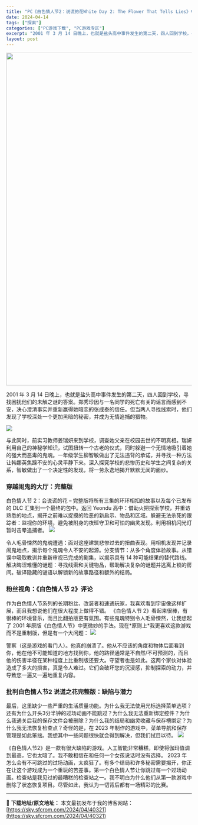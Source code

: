 ```yaml
---
title: "PC《白色情人节2：说谎的花White Day 2: The Flower That Tells Lies》中文 6.09G"
date: 2024-04-14
tags: ["探索"]
categories: ["PC游戏下载", "PC游戏专区"]
excerpt: "2001 年 3 月 14 日晚上，也就是盐头高中事件发生的第二天，四人回到学校，寻找困扰他们的未解之谜的答案。郑秀珍因与一名同学的死亡有关的谣言而感到不安，决心澄清事实并重新赢得她暗恋的张成泰的信任。但当两人寻找线索时，他们发现了学校深处一个更加黑暗的秘密，并成为无情追捕的猎物。 与此同时，前实习&hellip;"
layout: post
---
```


<img class="size-full wp-image-40322 aligncenter" src="https://sky.sfcrom.com/wp-content/uploads/2024/04/2024041411100849.webp" alt="" width="600" height="900" />

2001 年 3 月 14 日晚上，也就是盐头高中事件发生的第二天，四人回到学校，寻找困扰他们的未解之谜的答案。郑秀珍因与一名同学的死亡有关的谣言而感到不安，决心澄清事实并重新赢得她暗恋的张成泰的信任。但当两人寻找线索时，他们发现了学校深处一个更加黑暗的秘密，并成为无情追捕的猎物。

<img src="https://sky.sfcrom.com/wp-content/uploads/2024/04/20240414191209-6316c.jpeg" />

与此同时，前实习教师姜瑞妍来到学校，调查她父亲在校园去世的不明真相。瑞妍利用自己的神秘学知识，试图扭转一个古老的仪式，同时躲避一个无情地吸引着她的强大而恶毒的鬼魂。一年级学生柳智敏做出了无法违背的承诺，并寻找一种方法让韩娜英焦躁不安的心灵平静下来。深入探究学校的悲惨历史和学生之间复杂的关系，智敏做出了一个决定性的发现，将一劳永逸地揭开默默无闻的面纱。
<h3>穿越闹鬼的大厅：完整版</h3>
白色情人节 2：会说谎的花 – 完整版将所有三集的环环相扣的故事以及每个已发布的 DLC 汇集到一个最终的包中。返回 Yeondu 高中：借助火把探索学校，并重访熟悉的地点，揭开之前难以捉摸的险恶的新启示、物品和区域。躲避无法杀死的跟踪者：监视你的环境，避免被附身的夜班守卫和可怕的幽灵发现。利用相机闪光灯暂时击晕追捕者。

<img src="https://sky.sfcrom.com/wp-content/uploads/2024/04/20240414191210-27ea4.jpeg" />

令人毛骨悚然的鬼魂遭遇：面对这座建筑悲惨过去的扭曲表现。用相机发现并记录闹鬼地点，揭示每个鬼魂令人不安的起源。分支情节：从多个角度体验故事。从错误中吸取教训并重新审视已完成的剧集，以揭示具有 14 种可能结果的替代路线。解决晦涩难懂的谜题：寻找线索和关键物品，帮助解决复杂的谜题并逃离上锁的房间。破译隐藏的谜语以解锁新的故事路径和额外的结局。
<h3>粉丝视角：《白色情人节 2》评论</h3>
作为白色情人节系列的长期粉丝、改装者和速通玩家，我喜欢看到宇宙像这样扩展，而且我想说他们在很大程度上做得不错。 《白色情人节 2》看起来很棒，有很棒的环境音乐，而且比翻拍版更有氛围。有些鬼魂特别令人毛骨悚然，让我想起了 2001 年原版《白色情人节》中更微妙的手法。现在*原则上*我更喜欢这款游戏而不是重制版，但是有一个大问题：

<img src="https://sky.sfcrom.com/wp-content/uploads/2024/04/20240414191212-d07dc.jpeg" />

警察（这是游戏的看门人）。他真的崩溃了。他从不应该的角度和物体后面看到你，他在他不可能知道的地方找到你，他的路径通常是不自然/不可预测的，而且他的伤害半径在某种程度上比重制版还要大。守望者也是如此。这两个家伙对体验造成了多大的损害，真是令人难过。它们会破坏您的沉浸感，抑制探索的动力，并导致您一遍又一遍地重复内容。
<h3>批判白色情人节2 说谎之花完整版：缺陷与潜力</h3>
最后，这里缺少一些严重的生活质量功能。为什么我无法使用光标选择菜单选项？还有为什么开头3分半钟的过场动画不能跳过？为什么我无法重新绑定控件？为什么我通关后我的保存文件会被删除？为什么我的结局和幽灵收藏与保存槽绑定？为什么我无法恢复检查点？奇怪的是，在 2023 年制作的游戏中，菜单导航和保存管理是如此笨拙。我想其中一些问题很快就会得到解决，但我们拭目以待。

<img src="https://sky.sfcrom.com/wp-content/uploads/2024/04/20240414191215-b8150.jpeg" />

《白色情人节2》是一款有很大缺陷的游戏。人工智能非常糟糕，即使将伽玛值调到最高，它也太暗了。我不敢相信在和任何一个女孩说话时没有选择。 2023 年怎么会有不可跳过的过场动画，太疯狂了。有多个结局和许多秘密需要揭开，你正在让这个游戏成为一个重玩的苦差事。第一个白色情人节让你跳过每一个过场动画。检查站是我见过的最糟糕的检查站之一。我不明白为什么他们从第一款游戏中删除了状态恢复项目。尽管如此，我认为一切背后都有一场精彩的比赛。

---
📖 **下载地址/原文地址：** 本文最初发布于我的博客网站：[https://sky.sfcrom.com/2024/04/40321](https://sky.sfcrom.com/2024/04/40321)
